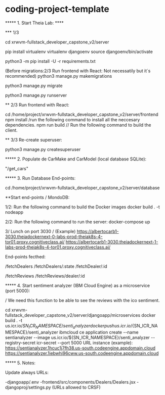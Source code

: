 # coding-project-template

***** 1. Start Theia Lab: ****

*** 1/3 

cd xrwvm-fullstack_developer_capstone_v2/server

pip install virtualenv
virtualenv djangoenv
source djangoenv/bin/activate

python3 -m pip install -U -r requirements.txt


(Before migrations:2/3 Run frontend with React: Not necessatily but it´s recommended)
python3 manage.py makemigrations

python3 manage.py migrate

python3 manage.py runserver



** 2/3 Run frontend with React:

cd /home/project/xrwvm-fullstack_developer_capstone_v2/server/frontend
npm install  /run the following command to install all the neccesary dependencies.
npm run build    // Run the following command to build the client.

** 3/3 Re-create superuser:

python3 manage.py createsuperuser

***** 2. Populate de CarMake and CarModel (local database SQLite):

"/get_cars"


***** 3. Run Database End-points:

cd /home/project/xrwvm-fullstack_developer_capstone_v2/server/database

**Start end-points / MondoDB:

1/2:
Run the following command to build the Docker images
docker build . -t nodeapp

2/2: Run the following command to run the server:
docker-compose up

3/ Lunch on port 3030 / (Example)
https://albertocarb1-3030.theiadockernext-0-labs-prod-theiak8s-4-tor01.proxy.cognitiveclass.ai/
https://albertocarb1-3030.theiadockernext-1-labs-prod-theiak8s-4-tor01.proxy.cognitiveclass.ai/

End-points fecthed:

/fetchDealers
/fetchDealers/:state
/fetchDealer/:id

/fetchReviews
/fetchReviews/dealer/:id

***** 4. Start sentiment analyzer (IBM Cloud Engine) as a microservice (port 5000):

/ We need this function to be able to see the reviews with the ico sentiment.

cd xrwvm-fullstack_developer_capstone_v2/server/djangoapp/microservices
docker build . -t us.icr.io/${SN_ICR_NAMESPACE}/senti_analyzer
docker push us.icr.io/${SN_ICR_NAMESPACE}/senti_analyzer
ibmcloud ce application create --name sentianalyzer --image us.icr.io/${SN_ICR_NAMESPACE}/senti_analyzer --registry-secret icr-secret --port 5000
URL instance (example):
https://sentianalyzer.1hcuc1j7fh38.us-south.codeengine.appdomain.cloud
https://sentianalyzer.1iebwhj96cww.us-south.codeengine.appdomain.cloud

***** 5. Notes:

Update always URLs:

-djangoapp/.env
-frontend/src/components/Dealers/Dealers.jsx
-djangoproj/settings.py (URLs allowed to CRSF)
